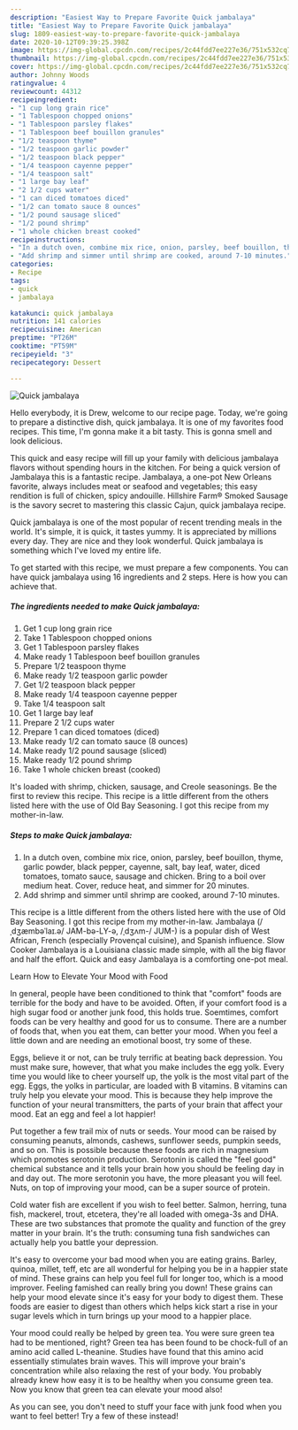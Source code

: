```yaml
---
description: "Easiest Way to Prepare Favorite Quick jambalaya"
title: "Easiest Way to Prepare Favorite Quick jambalaya"
slug: 1809-easiest-way-to-prepare-favorite-quick-jambalaya
date: 2020-10-12T09:39:25.398Z
image: https://img-global.cpcdn.com/recipes/2c44fdd7ee227e36/751x532cq70/quick-jambalaya-recipe-main-photo.jpg
thumbnail: https://img-global.cpcdn.com/recipes/2c44fdd7ee227e36/751x532cq70/quick-jambalaya-recipe-main-photo.jpg
cover: https://img-global.cpcdn.com/recipes/2c44fdd7ee227e36/751x532cq70/quick-jambalaya-recipe-main-photo.jpg
author: Johnny Woods
ratingvalue: 4
reviewcount: 44312
recipeingredient:
- "1 cup long grain rice"
- "1 Tablespoon chopped onions"
- "1 Tablespoon parsley flakes"
- "1 Tablespoon beef bouillon granules"
- "1/2 teaspoon thyme"
- "1/2 teaspoon garlic powder"
- "1/2 teaspoon black pepper"
- "1/4 teaspoon cayenne pepper"
- "1/4 teaspoon salt"
- "1 large bay leaf"
- "2 1/2 cups water"
- "1 can diced tomatoes diced"
- "1/2 can tomato sauce 8 ounces"
- "1/2 pound sausage sliced"
- "1/2 pound shrimp"
- "1 whole chicken breast cooked"
recipeinstructions:
- "In a dutch oven, combine mix rice, onion, parsley, beef bouillon, thyme, garlic powder, black pepper, cayenne, salt, bay leaf, water, diced tomatoes, tomato sauce, sausage and chicken. Bring to a boil over medium heat. Cover, reduce heat, and simmer for 20 minutes."
- "Add shrimp and simmer until shrimp are cooked, around 7-10 minutes."
categories:
- Recipe
tags:
- quick
- jambalaya

katakunci: quick jambalaya 
nutrition: 141 calories
recipecuisine: American
preptime: "PT26M"
cooktime: "PT59M"
recipeyield: "3"
recipecategory: Dessert

---
```



![Quick jambalaya](https://img-global.cpcdn.com/recipes/2c44fdd7ee227e36/751x532cq70/quick-jambalaya-recipe-main-photo.jpg)

Hello everybody, it is Drew, welcome to our recipe page. Today, we're going to prepare a distinctive dish, quick jambalaya. It is one of my favorites food recipes. This time, I'm gonna make it a bit tasty. This is gonna smell and look delicious.

This quick and easy recipe will fill up your family with delicious jambalaya flavors without spending hours in the kitchen. For being a quick version of Jambalaya this is a fantastic recipe. Jambalaya, a one-pot New Orleans favorite, always includes meat or seafood and vegetables; this easy rendition is full of chicken, spicy andouille. Hillshire Farm® Smoked Sausage is the savory secret to mastering this classic Cajun, quick jambalaya recipe.

Quick jambalaya is one of the most popular of recent trending meals in the world. It's simple, it is quick, it tastes yummy. It is appreciated by millions every day. They are nice and they look wonderful. Quick jambalaya is something which I've loved my entire life.


To get started with this recipe, we must prepare a few components. You can have quick jambalaya using 16 ingredients and 2 steps. Here is how you can achieve that.

<!--inarticleads1-->

##### The ingredients needed to make Quick jambalaya:

1. Get 1 cup long grain rice
1. Take 1 Tablespoon chopped onions
1. Get 1 Tablespoon parsley flakes
1. Make ready 1 Tablespoon beef bouillon granules
1. Prepare 1/2 teaspoon thyme
1. Make ready 1/2 teaspoon garlic powder
1. Get 1/2 teaspoon black pepper
1. Make ready 1/4 teaspoon cayenne pepper
1. Take 1/4 teaspoon salt
1. Get 1 large bay leaf
1. Prepare 2 1/2 cups water
1. Prepare 1 can diced tomatoes (diced)
1. Make ready 1/2 can tomato sauce (8 ounces)
1. Make ready 1/2 pound sausage (sliced)
1. Make ready 1/2 pound shrimp
1. Take 1 whole chicken breast (cooked)


It&#39;s loaded with shrimp, chicken, sausage, and Creole seasonings. Be the first to review this recipe. This recipe is a little different from the others listed here with the use of Old Bay Seasoning. I got this recipe from my mother-in-law. 

<!--inarticleads2-->

##### Steps to make Quick jambalaya:

1. In a dutch oven, combine mix rice, onion, parsley, beef bouillon, thyme, garlic powder, black pepper, cayenne, salt, bay leaf, water, diced tomatoes, tomato sauce, sausage and chicken. Bring to a boil over medium heat. Cover, reduce heat, and simmer for 20 minutes.
1. Add shrimp and simmer until shrimp are cooked, around 7-10 minutes.


This recipe is a little different from the others listed here with the use of Old Bay Seasoning. I got this recipe from my mother-in-law. Jambalaya (/ˌdʒæmbəˈlaɪ.ə/ JAM-bə-LY-ə, /ˌdʒʌm-/ JUM-) is a popular dish of West African, French (especially Provençal cuisine), and Spanish influence. Slow Cooker Jambalaya is a Louisiana classic made simple, with all the big flavor and half the effort. Quick and easy Jambalaya is a comforting one-pot meal. 

Learn How to Elevate Your Mood with Food


In general, people have been conditioned to think that "comfort" foods are terrible for the body and have to be avoided. Often, if your comfort food is a high sugar food or another junk food, this holds true. Soemtimes, comfort foods can be very healthy and good for us to consume. There are a number of foods that, when you eat them, can better your mood. When you feel a little down and are needing an emotional boost, try some of these.

Eggs, believe it or not, can be truly terrific at beating back depression. You must make sure, however, that what you make includes the egg yolk. Every time you would like to cheer yourself up, the yolk is the most vital part of the egg. Eggs, the yolks in particular, are loaded with B vitamins. B vitamins can truly help you elevate your mood. This is because they help improve the function of your neural transmitters, the parts of your brain that affect your mood. Eat an egg and feel a lot happier!

Put together a few trail mix of nuts or seeds. Your mood can be raised by consuming peanuts, almonds, cashews, sunflower seeds, pumpkin seeds, and so on. This is possible because these foods are rich in magnesium which promotes serotonin production. Serotonin is called the "feel good" chemical substance and it tells your brain how you should be feeling day in and day out. The more serotonin you have, the more pleasant you will feel. Nuts, on top of improving your mood, can be a super source of protein.

Cold water fish are excellent if you wish to feel better. Salmon, herring, tuna fish, mackerel, trout, etcetera, they're all loaded with omega-3s and DHA. These are two substances that promote the quality and function of the grey matter in your brain. It's the truth: consuming tuna fish sandwiches can actually help you battle your depression. 

It's easy to overcome your bad mood when you are eating grains. Barley, quinoa, millet, teff, etc are all wonderful for helping you be in a happier state of mind. These grains can help you feel full for longer too, which is a mood improver. Feeling famished can really bring you down! These grains can help your mood elevate since it's easy for your body to digest them. These foods are easier to digest than others which helps kick start a rise in your sugar levels which in turn brings up your mood to a happier place.

Your mood could really be helped by green tea. You were sure green tea had to be mentioned, right? Green tea has been found to be chock-full of an amino acid called L-theanine. Studies have found that this amino acid essentially stimulates brain waves. This will improve your brain's concentration while also relaxing the rest of your body. You probably already knew how easy it is to be healthy when you consume green tea. Now you know that green tea can elevate your mood also!

As you can see, you don't need to stuff your face with junk food when you want to feel better! Try a few of these instead!

